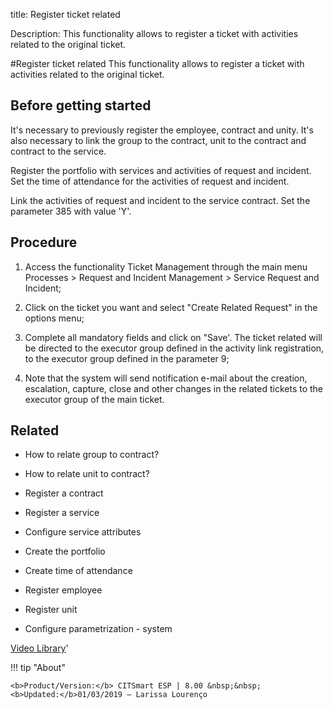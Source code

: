 title: Register ticket related

Description: This functionality allows to register a ticket with activities related to the original ticket.

#Register ticket related
This functionality allows to register a ticket with activities related to the original ticket.

Before getting started
--------------------------

It's necessary to previously register the employee, contract and unity. It's
also necessary to link the group to the contract, unit to the contract and
contract to the service.

Register the portfolio with services and activities of request and incident. Set
the time of attendance for the activities of request and incident.

Link the activities of request and incident to the service contract. Set the
parameter 385 with value 'Y'.

Procedure
-------------

1.  Access the functionality Ticket Management through the main menu Processes
    \> Request and Incident Management \> Service Request and Incident;

2.  Click on the ticket you want and select "Create Related Request" in the
    options menu;

3.  Complete all mandatory fields and click on "Save'. The ticket related will
    be directed to the executor group defined in the activity link registration,
    to the executor group defined in the parameter 9;

4.  Note that the system will send notification e-mail about the creation,
    escalation, capture, close and other changes in the related tickets to the
    executor group of the main ticket.

Related
-----------

-   How to relate group to contract?

-   How to relate unit to contract?

-   Register a contract

-   Register a service

-   Configure service attributes

-   Create the portfolio

-   Create time of attendance

-   Register employee

-   Register unit

-   Configure parametrization - system

<i class='fa fa-youtube-play  fa-2x' style='color:#97ce17;vertical-align: middle;'> </i> [Video Library](https://www.youtube.com/playlist?list=PLB5qK2uzf2RNrJnhiXj3dbmgsm9-quhfz)'

!!! tip "About"

    <b>Product/Version:</b> CITSmart ESP | 8.00 &nbsp;&nbsp;
    <b>Updated:</b>01/03/2019 – Larissa Lourenço

